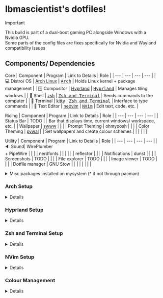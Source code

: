 # lbmascientist's dotfiles!
>[!Important]
>This build is part of a dual-boot gaming PC alongside Windows with a Nvidia GPU.
><br/>Some parts of the config files are fixes specifically for Nvidia and Wayland compatibility issues
## Components/ Dependencies
Core
| Component | Program | Link to Details | Role |
| --- | --- | --- | --- |
| :computer: Distro/ OS | [Arch Linux](https://wiki.archlinux.org/title/Main_page) | [<kbd>Arch</kbd>](#Arch-Setup) | Holds Linux kernel + package management |
| :window: Compositor | [Hyprland](https://hyprland.org/) | [<kbd>Hyprland</kbd>](#Hyprland-Setup) | Manages tiling windows |
| :incoming_envelope: Shell | [zsh](https://wiki.archlinux.org/title/Zsh) | [<kbd>Zsh and Terminal</kbd>](#Zsh-and-Terminal) | Sends commands to the computer |
| :speech_balloon: Terminal | [kitty](https://sw.kovidgoyal.net/kitty/) | [<kbd>Zsh and Terminal</kbd>](#Zsh-and-Terminal) |  Interface to type commands |
| :page_facing_up: Text Editor | [neovim](https://neovim.io/) | [<kbd>NVim</kbd>](#NVim) | Edit text, code, etc. |

Ricing
| Component | Program | Link to Details | Role |
| --- | --- | --- | --- |
| Status Bar | TODO | | Bar that displays time, current windows/ workspace, etc. |
| Wallpaper | [swww](https://github.com/LGFae/swww) |  |  |
| Prompt Theming | ohmyposh |  |  |
| Color Theming | [pywal](https://github.com/dylanaraps/pywal) |  | Set wallpapers and create colour schemes |
|  |  |  |  |


Utility
| Component | Program | Link to Details | Role |
| --- | --- | --- | --- |
| :sound: Sound| WirePlumber <br/> + PipeWire  |  |  |
| nerdfonts |  |  |  |
|  | reflector |  |  |
| Notifications | dunst |  |  |
| Screenshots | TODO |  |  |
| File explorer | TODO |  |  |
| Image viewer | TODO |  |  |
| Dotfile manager | GNU Stow |  |  |
|  |  |  |  |

<details>
  <summary>
    Misc packages installed on mysystem (* if not through pacman)
  </summary>
  - package
  - package
</details>

  ### Arch Setup
<details>
  hello!
</details>

### Hyprland Setup
<details>
  launch apps through uwsm
</details>

### Zsh and Terminal Setup
<details>
  hello!
</details>

### NVim Setup
<details>
  hello!
</details>

### Colour Management
<details>
  Use pywal to utilise & set colours, but don't use it to set wallpaper, since it doesn't play nice with swww
  Create and feed pywal a custom set of themes eventually instead of the auto-generated ones, since they aren't great
  Run one script to do the full shebam with setting backgrounds, ohmyposh and pywal stuff
  Maybe consider ditching swww?
</details>
